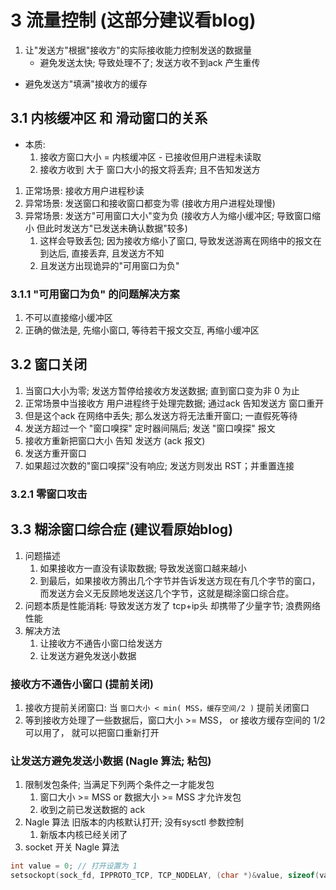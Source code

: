 # 3 流量控制 (这部分建议看blog)
1. 让"发送方"根据"接收方"的实际接收能力控制发送的数据量
    + 避免发送太快; 导致处理不了; 发送方收不到ack 产生重传
+ 避免发送方"填满"接收方的缓存
## 3.1 内核缓冲区 和 滑动窗口的关系
+ 本质:
    1. 接收方窗口大小 = 内核缓冲区 - 已接收但用户进程未读取
    2. 接收方收到 大于 窗口大小的报文将丢弃; 且不告知发送方
1. 正常场景: 接收方用户进程秒读
2. 异常场景: 发送窗口和接收窗口都变为零 (接收方用户进程处理慢)
3. 异常场景: 发送方"可用窗口大小"变为负 (接收方人为缩小缓冲区; 导致窗口缩小 但此时发送方"已发送未确认数据"较多)
    1. 这样会导致丢包; 因为接收方缩小了窗口, 导致发送游离在网络中的报文在到达后, 直接丢弃, 且发送方不知
    2. 且发送方出现诡异的"可用窗口为负"

### 3.1.1 "可用窗口为负" 的问题解决方案
1. 不可以直接缩小缓冲区
2. 正确的做法是, 先缩小窗口, 等待若干报文交互, 再缩小缓冲区

## 3.2 窗口关闭
1. 当窗口大小为零; 发送方暂停给接收方发送数据; 直到窗口变为非 0 为止
2. 正常场景中当接收方 用户进程终于处理完数据; 通过ack 告知发送方 窗口重开
3. 但是这个ack 在网络中丢失; 那么发送方将无法重开窗口; 一直假死等待
4. 发送方超过一个 "窗口嗅探" 定时器间隔后; 发送 "窗口嗅探" 报文
5. 接收方重新把窗口大小 告知  发送方 (ack 报文)
6. 发送方重开窗口
7. 如果超过次数的"窗口嗅探"没有响应; 发送方则发出 RST；并重置连接

### 3.2.1 零窗口攻击
 
## 3.3 糊涂窗口综合症 (建议看原始blog)
1. 问题描述
    1. 如果接收方一直没有读取数据; 导致发送窗口越来越小
    2. 到最后，如果接收方腾出几个字节并告诉发送方现在有几个字节的窗口，
       而发送方会义无反顾地发送这几个字节，这就是糊涂窗口综合症。
2. 问题本质是性能消耗: 导致发送方发了 tcp+ip头 却携带了少量字节; 浪费网络性能
2. 解决方法
    1. 让接收方不通告小窗口给发送方
    2. 让发送方避免发送小数据
### 接收方不通告小窗口 (提前关闭)
1. 接收方提前关闭窗口: 当 `窗口大小 < min( MSS，缓存空间/2 )` 提前关闭窗口
2. 等到接收方处理了一些数据后，窗口大小 >= MSS，
   or 接收方缓存空间的 1/2可以用了，
   就可以把窗口重新打开
### 让发送方避免发送小数据 (Nagle 算法; 粘包)
1. 限制发包条件; 当满足下列两个条件之一才能发包
    1. 窗口大小 >= MSS or 数据大小 >= MSS 才允许发包
    2. 收到之前已发送数据的 ack
2. Nagle 算法 旧版本的内核默认打开; 没有sysctl 参数控制
    1. 新版本内核已经关闭了
3. socket 开关 Nagle 算法
```c++
int value = 0; // 打开设置为 1
setsockopt(sock_fd, IPPROTO_TCP, TCP_NODELAY, (char *)&value, sizeof(value));
```